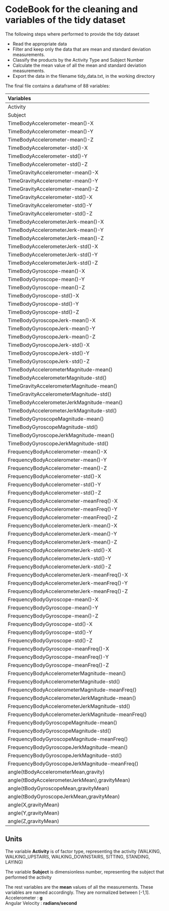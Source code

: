 # CodeBook for the cleaning and variables of the tidy dataset


The following steps where performed to provide the tidy dataset

* Read the appropriate data
* Filter and keep only the data that are  mean and standard deviation measurements.
* Classify the products by the Activity Type and Subject Number
* Calculate the mean value of all the mean and standard deviation measurements.
* Export the data in the filename tidy_data.txt, in the working directory

The final file contains a dataframe of 88 variables:

|Variables                                          |
|:--------------------------------------------------|
|Activity                                           |
|Subject                                            |
|TimeBodyAccelerometer-mean()-X                     |
|TimeBodyAccelerometer-mean()-Y                     |
|TimeBodyAccelerometer-mean()-Z                     |
|TimeBodyAccelerometer-std()-X                      |
|TimeBodyAccelerometer-std()-Y                      |
|TimeBodyAccelerometer-std()-Z                      |
|TimeGravityAccelerometer-mean()-X                  |
|TimeGravityAccelerometer-mean()-Y                  |
|TimeGravityAccelerometer-mean()-Z                  |
|TimeGravityAccelerometer-std()-X                   |
|TimeGravityAccelerometer-std()-Y                   |
|TimeGravityAccelerometer-std()-Z                   |
|TimeBodyAccelerometerJerk-mean()-X                 |
|TimeBodyAccelerometerJerk-mean()-Y                 |
|TimeBodyAccelerometerJerk-mean()-Z                 |
|TimeBodyAccelerometerJerk-std()-X                  |
|TimeBodyAccelerometerJerk-std()-Y                  |
|TimeBodyAccelerometerJerk-std()-Z                  |
|TimeBodyGyroscope-mean()-X                         |
|TimeBodyGyroscope-mean()-Y                         |
|TimeBodyGyroscope-mean()-Z                         |
|TimeBodyGyroscope-std()-X                          |
|TimeBodyGyroscope-std()-Y                          |
|TimeBodyGyroscope-std()-Z                          |
|TimeBodyGyroscopeJerk-mean()-X                     |
|TimeBodyGyroscopeJerk-mean()-Y                     |
|TimeBodyGyroscopeJerk-mean()-Z                     |
|TimeBodyGyroscopeJerk-std()-X                      |
|TimeBodyGyroscopeJerk-std()-Y                      |
|TimeBodyGyroscopeJerk-std()-Z                      |
|TimeBodyAccelerometerMagnitude-mean()              |
|TimeBodyAccelerometerMagnitude-std()               |
|TimeGravityAccelerometerMagnitude-mean()           |
|TimeGravityAccelerometerMagnitude-std()            |
|TimeBodyAccelerometerJerkMagnitude-mean()          |
|TimeBodyAccelerometerJerkMagnitude-std()           |
|TimeBodyGyroscopeMagnitude-mean()                  |
|TimeBodyGyroscopeMagnitude-std()                   |
|TimeBodyGyroscopeJerkMagnitude-mean()              |
|TimeBodyGyroscopeJerkMagnitude-std()               |
|FrequencyBodyAccelerometer-mean()-X                |
|FrequencyBodyAccelerometer-mean()-Y                |
|FrequencyBodyAccelerometer-mean()-Z                |
|FrequencyBodyAccelerometer-std()-X                 |
|FrequencyBodyAccelerometer-std()-Y                 |
|FrequencyBodyAccelerometer-std()-Z                 |
|FrequencyBodyAccelerometer-meanFreq()-X            |
|FrequencyBodyAccelerometer-meanFreq()-Y            |
|FrequencyBodyAccelerometer-meanFreq()-Z            |
|FrequencyBodyAccelerometerJerk-mean()-X            |
|FrequencyBodyAccelerometerJerk-mean()-Y            |
|FrequencyBodyAccelerometerJerk-mean()-Z            |
|FrequencyBodyAccelerometerJerk-std()-X             |
|FrequencyBodyAccelerometerJerk-std()-Y             |
|FrequencyBodyAccelerometerJerk-std()-Z             |
|FrequencyBodyAccelerometerJerk-meanFreq()-X        |
|FrequencyBodyAccelerometerJerk-meanFreq()-Y        |
|FrequencyBodyAccelerometerJerk-meanFreq()-Z        |
|FrequencyBodyGyroscope-mean()-X                    |
|FrequencyBodyGyroscope-mean()-Y                    |
|FrequencyBodyGyroscope-mean()-Z                    |
|FrequencyBodyGyroscope-std()-X                     |
|FrequencyBodyGyroscope-std()-Y                     |
|FrequencyBodyGyroscope-std()-Z                     |
|FrequencyBodyGyroscope-meanFreq()-X                |
|FrequencyBodyGyroscope-meanFreq()-Y                |
|FrequencyBodyGyroscope-meanFreq()-Z                |
|FrequencyBodyAccelerometerMagnitude-mean()         |
|FrequencyBodyAccelerometerMagnitude-std()          |
|FrequencyBodyAccelerometerMagnitude-meanFreq()     |
|FrequencyBodyAccelerometerJerkMagnitude-mean()     |
|FrequencyBodyAccelerometerJerkMagnitude-std()      |
|FrequencyBodyAccelerometerJerkMagnitude-meanFreq() |
|FrequencyBodyGyroscopeMagnitude-mean()             |
|FrequencyBodyGyroscopeMagnitude-std()              |
|FrequencyBodyGyroscopeMagnitude-meanFreq()         |
|FrequencyBodyGyroscopeJerkMagnitude-mean()         |
|FrequencyBodyGyroscopeJerkMagnitude-std()          |
|FrequencyBodyGyroscopeJerkMagnitude-meanFreq()     |
|angle(tBodyAccelerometerMean,gravity)              |
|angle(tBodyAccelerometerJerkMean),gravityMean)     |
|angle(tBodyGyroscopeMean,gravityMean)              |
|angle(tBodyGyroscopeJerkMean,gravityMean)          |
|angle(X,gravityMean)                               |
|angle(Y,gravityMean)                               |
|angle(Z,gravityMean)                               |

## Units

The variable **Activity** is of factor type, representing the activity (WALKING, WALKING_UPSTAIRS, WALKING_DOWNSTAIRS, SITTING, STANDING, LAYING)  

The variable **Subject** is dimensionless number, representing the subject that performed the activity  

The rest variables are the **mean** values of all the measurements. These variables are named accordingly. They are normalized between [-1,1].  
Accelerometer : **g**  
Angular Velocity : **radians/second**  
